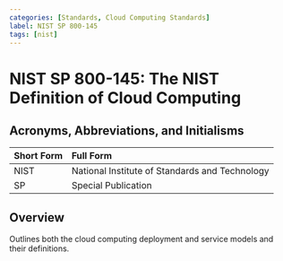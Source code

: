 ```yaml
---
categories: [Standards, Cloud Computing Standards]
label: NIST SP 800-145
tags: [nist]
---
```


# NIST SP 800-145: The NIST Definition of Cloud Computing

## Acronyms, Abbreviations, and Initialisms

Short Form | Full Form
:--- | :---
NIST | National Institute of Standards and Technology
SP | Special Publication

## Overview

Outlines both the cloud computing deployment and service models and their definitions.
